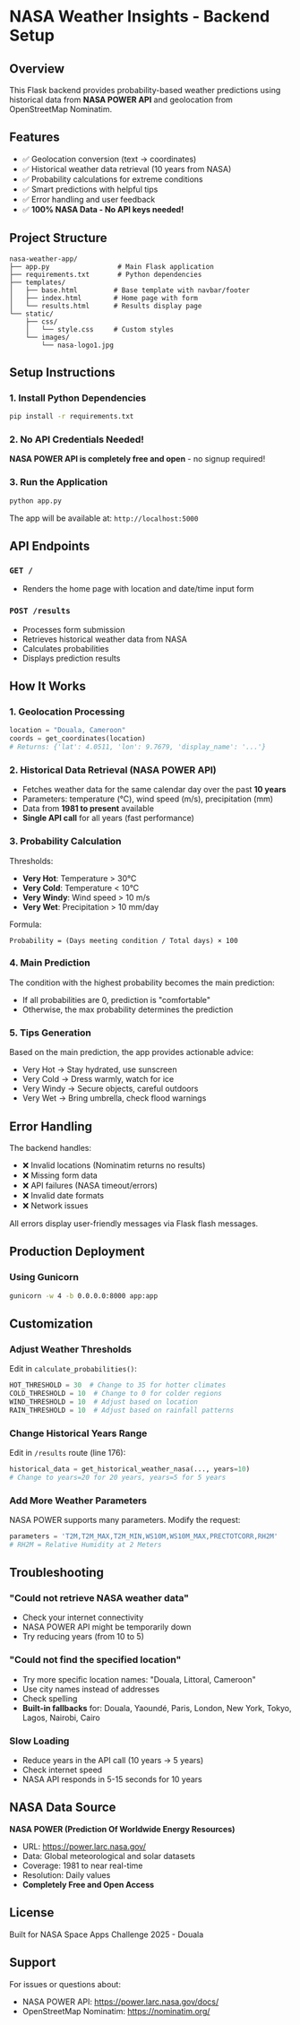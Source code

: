 # NASA Weather Insights - Backend Setup

## Overview
This Flask backend provides probability-based weather predictions using historical data from **NASA POWER API** and geolocation from OpenStreetMap Nominatim.

## Features
- ✅ Geolocation conversion (text → coordinates)
- ✅ Historical weather data retrieval (10 years from NASA)
- ✅ Probability calculations for extreme conditions
- ✅ Smart predictions with helpful tips
- ✅ Error handling and user feedback
- ✅ **100% NASA Data - No API keys needed!**

## Project Structure
```
nasa-weather-app/
├── app.py                 # Main Flask application
├── requirements.txt       # Python dependencies
├── templates/
│   ├── base.html         # Base template with navbar/footer
│   ├── index.html        # Home page with form
│   └── results.html      # Results display page
└── static/
    ├── css/
    │   └── style.css     # Custom styles
    └── images/
        └── nasa-logo1.jpg
```

## Setup Instructions

### 1. Install Python Dependencies
```bash
pip install -r requirements.txt
```

### 2. No API Credentials Needed!
**NASA POWER API is completely free and open** - no signup required!

### 3. Run the Application
```bash
python app.py
```

The app will be available at: `http://localhost:5000`

## API Endpoints

### `GET /`
- Renders the home page with location and date/time input form

### `POST /results`
- Processes form submission
- Retrieves historical weather data from NASA
- Calculates probabilities
- Displays prediction results

## How It Works

### 1. **Geolocation Processing**
```python
location = "Douala, Cameroon"
coords = get_coordinates(location)
# Returns: {'lat': 4.0511, 'lon': 9.7679, 'display_name': '...'}
```

### 2. **Historical Data Retrieval (NASA POWER API)**
- Fetches weather data for the same calendar day over the past **10 years**
- Parameters: temperature (°C), wind speed (m/s), precipitation (mm)
- Data from **1981 to present** available
- **Single API call** for all years (fast performance)

### 3. **Probability Calculation**
Thresholds:
- **Very Hot**: Temperature > 30°C
- **Very Cold**: Temperature < 10°C
- **Very Windy**: Wind speed > 10 m/s
- **Very Wet**: Precipitation > 10 mm/day

Formula:
```
Probability = (Days meeting condition / Total days) × 100
```

### 4. **Main Prediction**
The condition with the highest probability becomes the main prediction:
- If all probabilities are 0, prediction is "comfortable"
- Otherwise, the max probability determines the prediction

### 5. **Tips Generation**
Based on the main prediction, the app provides actionable advice:
- Very Hot → Stay hydrated, use sunscreen
- Very Cold → Dress warmly, watch for ice
- Very Windy → Secure objects, careful outdoors
- Very Wet → Bring umbrella, check flood warnings

## Error Handling

The backend handles:
- ❌ Invalid locations (Nominatim returns no results)
- ❌ Missing form data
- ❌ API failures (NASA timeout/errors)
- ❌ Invalid date formats
- ❌ Network issues

All errors display user-friendly messages via Flask flash messages.

## Production Deployment

### Using Gunicorn
```bash
gunicorn -w 4 -b 0.0.0.0:8000 app:app
```

## Customization

### Adjust Weather Thresholds
Edit in `calculate_probabilities()`:
```python
HOT_THRESHOLD = 30  # Change to 35 for hotter climates
COLD_THRESHOLD = 10  # Change to 0 for colder regions
WIND_THRESHOLD = 10  # Adjust based on location
RAIN_THRESHOLD = 10  # Adjust based on rainfall patterns
```

### Change Historical Years Range
Edit in `/results` route (line 176):
```python
historical_data = get_historical_weather_nasa(..., years=10)  
# Change to years=20 for 20 years, years=5 for 5 years
```

### Add More Weather Parameters
NASA POWER supports many parameters. Modify the request:
```python
parameters = 'T2M,T2M_MAX,T2M_MIN,WS10M,WS10M_MAX,PRECTOTCORR,RH2M'
# RH2M = Relative Humidity at 2 Meters
```

## Troubleshooting

### "Could not retrieve NASA weather data"
- Check your internet connectivity
- NASA POWER API might be temporarily down
- Try reducing years (from 10 to 5)

### "Could not find the specified location"
- Try more specific location names: "Douala, Littoral, Cameroon"
- Use city names instead of addresses
- Check spelling
- **Built-in fallbacks** for: Douala, Yaoundé, Paris, London, New York, Tokyo, Lagos, Nairobi, Cairo

### Slow Loading
- Reduce years in the API call (10 years → 5 years)
- Check internet speed
- NASA API responds in 5-15 seconds for 10 years

## NASA Data Source

**NASA POWER (Prediction Of Worldwide Energy Resources)**
- URL: https://power.larc.nasa.gov/
- Data: Global meteorological and solar datasets
- Coverage: 1981 to near real-time
- Resolution: Daily values
- **Completely Free and Open Access**

## License
Built for NASA Space Apps Challenge 2025 - Douala

## Support
For issues or questions about:
- NASA POWER API: https://power.larc.nasa.gov/docs/
- OpenStreetMap Nominatim: https://nominatim.org/